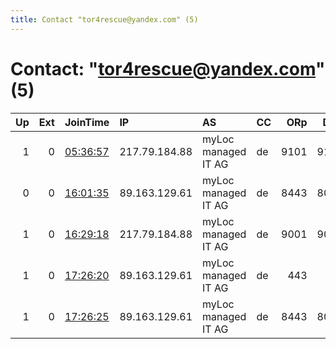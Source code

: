 ```yaml
---
title: Contact "tor4rescue@yandex.com" (5)
---
```


# Contact: "tor4rescue@yandex.com" (5)

|   Up |   Ext | JoinTime                                                                                            | IP            | AS                  | CC   |   ORp |   Dirp | OS    | Version   | Nickname   |   eFamMembers |
|-----:|------:|:----------------------------------------------------------------------------------------------------|:--------------|:--------------------|:-----|------:|-------:|:------|:----------|:-----------|--------------:|
|    1 |     0 | [05:36:57](https://metrics.torproject.org/rs.html#details/1FF82834D175C31E3E524DB109217F483B2D420A) | 217.79.184.88 | myLoc managed IT AG | de   |  9101 |   9130 | BSD   | 0.3.5.8   | tor4rescue |             4 |
|    0 |     0 | [16:01:35](https://metrics.torproject.org/rs.html#details/87FDCC18C5FBC6D7C4472832C27EA3C3C388A338) | 89.163.129.61 | myLoc managed IT AG | de   |  8443 |   8080 | Linux | 0.4.1.5   | tor4rescue |             2 |
|    1 |     0 | [16:29:18](https://metrics.torproject.org/rs.html#details/BBA2AA3CC9F27DDE1E2D71E9267EB4DBFFD1183F) | 217.79.184.88 | myLoc managed IT AG | de   |  9001 |   9030 | BSD   | 0.3.5.8   | tor4rescue |             4 |
|    1 |     0 | [17:26:20](https://metrics.torproject.org/rs.html#details/79B8DFAD20FA9239A76E59CE3F8B0F67DB8919D9) | 89.163.129.61 | myLoc managed IT AG | de   |   443 |     80 | Linux | 0.4.1.5   | tor4rescue |             4 |
|    1 |     0 | [17:26:25](https://metrics.torproject.org/rs.html#details/C94FC640222DB606FA032E10F418547F4EBF88EB) | 89.163.129.61 | myLoc managed IT AG | de   |  8443 |   8080 | Linux | 0.4.1.5   | tor4rescue |             4 |
